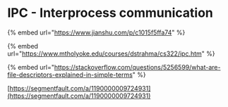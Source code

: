 # IPC - Interprocess communication

{% embed url="https://www.jianshu.com/p/c1015f5ffa74" %}

{% embed url="https://www.mtholyoke.edu/courses/dstrahma/cs322/ipc.htm" %}

{% embed url="https://stackoverflow.com/questions/5256599/what-are-file-descriptors-explained-in-simple-terms" %}

[https://segmentfault.com/a/1190000009724931](https://segmentfault.com/a/1190000009724931)
